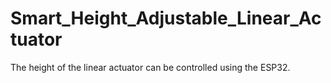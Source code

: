 # Smart_Height_Adjustable_Linear_Actuator
The height of the linear actuator can be controlled using the ESP32.
